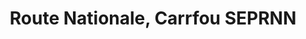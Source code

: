 ---
title: Route Nationale, Carrfou SEPRNN
url: /route-nationale-carrfou-seprnn/
latitude: 19.443
longitude: -72.679
---